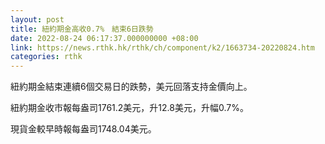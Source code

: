 ```yaml
---
layout: post
title: 紐約期金高收0.7%　結束6日跌勢
date: 2022-08-24 06:17:37.000000000 +08:00
link: https://news.rthk.hk/rthk/ch/component/k2/1663734-20220824.htm
categories: rthk
---
```


紐約期金結束連續6個交易日的跌勢，美元回落支持金價向上。

紐約期金收市報每盎司1761.2美元，升12.8美元，升幅0.7%。

現貨金較早時報每盎司1748.04美元。
